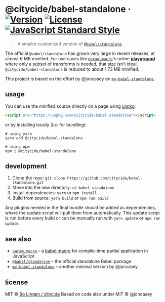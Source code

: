 # @citycide/babel-standalone &middot; [![Version](https://flat.badgen.net/npm/v/@citycide/babel-standalone)](https://www.npmjs.com/package/@citycide/babel-standalone) [![License](https://flat.badgen.net/npm/license/@citycide/babel-standalone)](https://www.npmjs.com/package/@citycide/babel-standalone) [![JavaScript Standard Style](https://flat.badgen.net/badge/code%20style/standard/green)](https://standardjs.com)

> A smaller customized version of [`@babel/standalone`][babel-standalone].

The official `@babel/standalone` has grown very large in recent releases,
at almost 6 MB minified. For use cases like [`param.macro`][param-macro]'s
online [**playground**][playground] where only a subset of transforms is
needed, that size isn't ideal. `@citycide/babel-standalone` is reduced to
about 1.73 MB minified.

This project is based on the effort by @joncasey on [`my-babel-standalone`][my-babel-standalone].

## usage

You can use the minified source directly on a page using [unpkg][unpkg]:

```html
<script src="https://unpkg.com/@citycide/babel-standalone"></script>
```

or by installing locally (i.e. for bundling):

```console
# using yarn
yarn add @citycide/babel-standalone

# using npm
npm i @citycide/babel-standalone
```

## development

1. Clone the repo: `git clone https://github.com/citycide/babel-standalone.git`
2. Move into the new directory: `cd babel-standalone`
3. Install dependencies: `yarn` or `npm install`
4. Build from source: `yarn build` or `npm run build`

Any plugins needed in the final bundle should be added as dependencies, where
the update script will pull them from automatically. This update script is run
before every build or can be manually run with `yarn update` or `npm run update`.

## see also

* [`param.macro`][param-macro] &ndash; a [babel macro][babel-plugin-macros] for compile-time partial application in JavaScript
* [`@babel/standalone`][babel-standalone] &ndash; the official standalone Babel package
* [`my-babel-standalone`][my-babel-standalone] &ndash; another minimal version by @joncasey

## license

MIT © [Bo Lingen / citycide](https://github.com/citycide)
Based on code also under MIT © @joncasey

[babel-standalone]: https://github.com/babel/babel/tree/master/packages/babel-standalone
[my-babel-standalone]: https://github.com/joncasey/my-babel-standalone
[unpkg]: https://unpkg.com
[param-macro]: https://github.com/citycide/param.macro
[babel-plugin-macros]: https://github.com/kentcdodds/babel-plugin-macros
[playground]: https://citycide.github.io/param.macro
